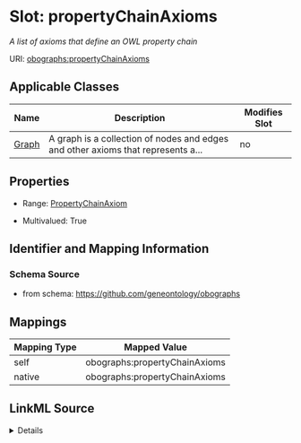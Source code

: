 

# Slot: propertyChainAxioms


_A list of axioms that define an OWL property chain_





URI: [obographs:propertyChainAxioms](https://github.com/geneontology/obographs/propertyChainAxioms)



<!-- no inheritance hierarchy -->





## Applicable Classes

| Name | Description | Modifies Slot |
| --- | --- | --- |
| [Graph](Graph.md) | A graph is a collection of nodes and edges and other axioms that represents a... |  no  |







## Properties

* Range: [PropertyChainAxiom](PropertyChainAxiom.md)

* Multivalued: True





## Identifier and Mapping Information







### Schema Source


* from schema: https://github.com/geneontology/obographs




## Mappings

| Mapping Type | Mapped Value |
| ---  | ---  |
| self | obographs:propertyChainAxioms |
| native | obographs:propertyChainAxioms |




## LinkML Source

<details>
```yaml
name: propertyChainAxioms
description: A list of axioms that define an OWL property chain
from_schema: https://github.com/geneontology/obographs
rank: 1000
alias: propertyChainAxioms
domain_of:
- Graph
range: PropertyChainAxiom
multivalued: true

```
</details>